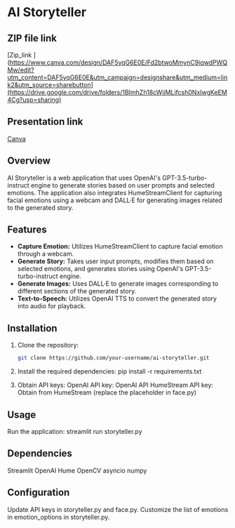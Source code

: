# AI Storyteller

## ZIP file link
[Zip_link ](https://www.canva.com/design/DAF5yqG6E0E/Fd2btwoMmynC9iqwdPWQMw/edit?utm_content=DAF5yqG6E0E&utm_campaign=designshare&utm_medium=link2&utm_source=sharebutton](https://drive.google.com/drive/folders/1BImhZh18cWjjMLifcsh0NxIwgKeEM4Cg?usp=sharing)


## Presentation link
[Canva](https://www.canva.com/design/DAF5yqG6E0E/Fd2btwoMmynC9iqwdPWQMw/edit?utm_content=DAF5yqG6E0E&utm_campaign=designshare&utm_medium=link2&utm_source=sharebutton)


## Overview

AI Storyteller is a web application that uses OpenAI's GPT-3.5-turbo-instruct engine to generate stories based on user prompts and selected emotions. The application also integrates HumeStreamClient for capturing facial emotions using a webcam and DALL·E for generating images related to the generated story.

## Features

- **Capture Emotion:** Utilizes HumeStreamClient to capture facial emotion through a webcam.
- **Generate Story:** Takes user input prompts, modifies them based on selected emotions, and generates stories using OpenAI's GPT-3.5-turbo-instruct engine.
- **Generate Images:** Uses DALL·E to generate images corresponding to different sections of the generated story.
- **Text-to-Speech:** Utilizes OpenAI TTS to convert the generated story into audio for playback.

## Installation

1. Clone the repository:

   ```bash
   git clone https://github.com/your-username/ai-storyteller.git
2. Install the required dependencies:
   pip install -r requirements.txt
   
3. Obtain API keys:
    OpenAI API key: OpenAI API
HumeStream API key: Obtain from HumeStream (replace the placeholder in face.py)

## Usage
Run the application:
streamlit run storyteller.py

## Dependencies
Streamlit
OpenAI
Hume
OpenCV
asyncio
numpy

## Configuration

Update API keys in storyteller.py and face.py.
Customize the list of emotions in emotion_options in storyteller.py.

## 
